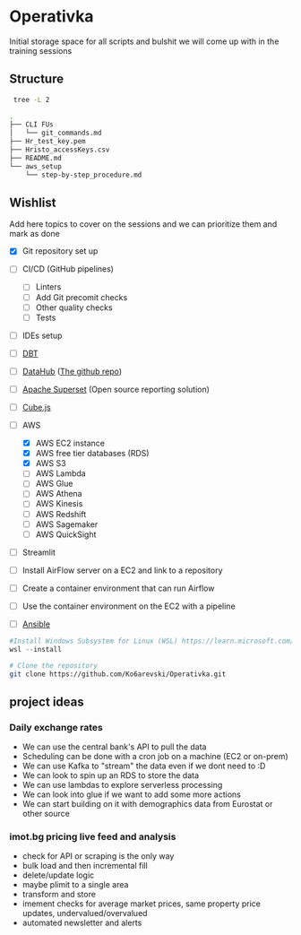 # Operativka
Initial storage space for all scripts and bulshit we will come up with in the training sessions

## Structure
```bash
 tree -L 2
 
.
├── CLI FUs
│   └── git_commands.md
├── Hr_test_key.pem
├── Hristo_accessKeys.csv
├── README.md
└── aws_setup
    └── step-by-step_procedure.md
```

## Wishlist
Add here topics to cover on the sessions and we can prioritize them and mark as done

- [x] Git repository set up
- [ ] CI/CD (GitHub pipelines)
  - [ ] Linters
  - [ ] Add Git precomit checks
  - [ ] Other quality checks
  - [ ] Tests
- [ ] IDEs setup
- [ ] [DBT](https://www.getdbt.com/)
- [ ] [DataHub](https://datahubproject.io/) ([The github repo](https://github.com/datahub-project/datahub))
- [ ] [Apache Superset](https://superset.apache.org) (Open source reporting solution)
- [ ] [Cube.js](https://medium.com/cube-dev/cube-js-the-open-source-dashboard-framework-ultimate-guide-af38bc9955a1)
- [ ] AWS
  - [x] AWS EC2 instance
  - [x] AWS free tier databases (RDS)
  - [x] AWS S3
  - [ ] AWS Lambda
  - [ ] AWS Glue
  - [ ] AWS Athena
  - [ ] AWS Kinesis
  - [ ] AWS Redshift
  - [ ] AWS Sagemaker
  - [ ] AWS QuickSight
- [ ] Streamlit
- [ ] Install AirFlow server on a EC2 and link to a repository
- [ ] Create a container environment that can run Airflow
- [ ] Use the container environment on the EC2 with a pipeline
- [ ] [Ansible](https://www.ansible.com/)


```PowerShell
#Install Windows Subsystem for Linux (WSL) https://learn.microsoft.com/en-us/windows/wsl/install
wsl --install
```

```bash
# Clone the repository
git clone https://github.com/Ko6arevski/Operativka.git
```

## project ideas

### Daily exchange rates 
- We can use the central bank's API to pull the data
- Scheduling can be done with a cron job on a machine (EC2 or on-prem)
- We can use Kafka to "stream" the data even if we dont need to :D
- We can look to spin up an RDS to store the data
- We can use lambdas to explore serverless processing
- We can look into glue if we want to add some more actions
- We can start building on it with demographics data from Eurostat or other source

### imot.bg pricing live feed and analysis
- check for API or scraping is the only way
- bulk load and then incremental fill
- delete/update logic
- maybe plimit to a single area
- transform and store
- imement checks for average market prices, same property price updates, undervalued/overvalued
- automated newsletter and alerts
